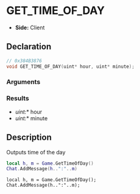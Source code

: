 # GET_TIME_OF_DAY
- **Side:** Client

## Declaration
```cpp
// 0x384B3876
void GET_TIME_OF_DAY(uint* hour, uint* minute);
```

### Arguments

### Results
- **uint*:** hour
- **uint*:** minute

## Description
Outputs time of the day

```lua
local h, m = Game.GetTimeOfDay()
Chat.AddMessage(h..":"..m)
```

```squirrel
local h, m = Game.GetTimeOfDay();
Chat.AddMessage(h..":"..m);
```
